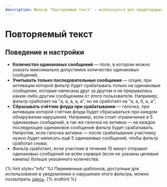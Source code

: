 ```yaml
---
description: Фильтр "Повторяемый текст" — используется для предотвращения флуда.
---
```


# Повторяемый текст

## Поведение и настройки

* **Количество одинаковых сообщений** — поле, в котором можно указать максимально допустимое количество одинаковых сообщений;
* **Учитывать только последовательные сообщения** — опция, при активации которой фильтр будет срабатывать только на одинаковые сообщения, которые написаны друг за другом и не прерывались каким-либо другим сообщением от этого пользователя. Например, фильтр сработает на "а, а, а, а, а", но не сработает на "а, а, б, а, а";
* **Сбрасывать счётчик флуда при срабатывании** — галочка, при активации которой счётчик флуда будет сбрасываться при каждом обнаружении нарушения. Например, если стоит ограничение в 5 одинаковых сообщений, а так же галочка не активна — на каждое последующее одинаковое сообщение фильтр будет срабатывать. Напротив, если галочка активна — после срабатывания участнику нужно будет написать ещё 5 одинаковых сообщений, чтобы фильтр сработал снова;
* Фильтр сработает, если участник в течение 15 минут отправил одинаковых сообщений на всём сервере \(если не указаны целевые каналы\) больше указанного количества.

{% hint style="info" %}
Переменные шаблонов, доступные для использования в уведомлении о нарушении этого фильтра, можно посмотреть [здесь](../template-engine/setup.md#filtr-povtoryaemyi-tekst).
{% endhint %}


